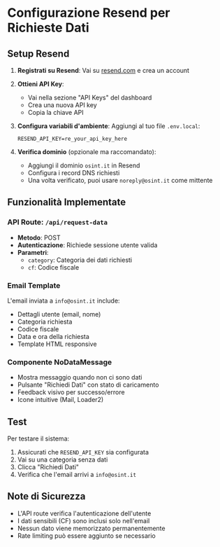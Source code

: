# Configurazione Resend per Richieste Dati

## Setup Resend

1. **Registrati su Resend**: Vai su [resend.com](https://resend.com) e crea un account

2. **Ottieni API Key**:

   - Vai nella sezione "API Keys" del dashboard
   - Crea una nuova API key
   - Copia la chiave API

3. **Configura variabili d'ambiente**:
   Aggiungi al tuo file `.env.local`:

   ```
   RESEND_API_KEY=re_your_api_key_here
   ```

4. **Verifica dominio** (opzionale ma raccomandato):
   - Aggiungi il dominio `osint.it` in Resend
   - Configura i record DNS richiesti
   - Una volta verificato, puoi usare `noreply@osint.it` come mittente

## Funzionalità Implementate

### API Route: `/api/request-data`

- **Metodo**: POST
- **Autenticazione**: Richiede sessione utente valida
- **Parametri**:
  - `category`: Categoria dei dati richiesti
  - `cf`: Codice fiscale

### Email Template

L'email inviata a `info@osint.it` include:

- Dettagli utente (email, nome)
- Categoria richiesta
- Codice fiscale
- Data e ora della richiesta
- Template HTML responsive

### Componente NoDataMessage

- Mostra messaggio quando non ci sono dati
- Pulsante "Richiedi Dati" con stato di caricamento
- Feedback visivo per successo/errore
- Icone intuitive (Mail, Loader2)

## Test

Per testare il sistema:

1. Assicurati che `RESEND_API_KEY` sia configurata
2. Vai su una categoria senza dati
3. Clicca "Richiedi Dati"
4. Verifica che l'email arrivi a `info@osint.it`

## Note di Sicurezza

- L'API route verifica l'autenticazione dell'utente
- I dati sensibili (CF) sono inclusi solo nell'email
- Nessun dato viene memorizzato permanentemente
- Rate limiting può essere aggiunto se necessario
